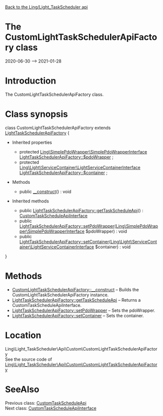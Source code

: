 [Back to the Ling/Light_TaskScheduler api](https://github.com/lingtalfi/Light_TaskScheduler/blob/master/doc/api/Ling/Light_TaskScheduler.md)



The CustomLightTaskSchedulerApiFactory class
================
2020-06-30 --> 2021-01-28






Introduction
============

The CustomLightTaskSchedulerApiFactory class.



Class synopsis
==============


class <span class="pl-k">CustomLightTaskSchedulerApiFactory</span> extends [LightTaskSchedulerApiFactory](https://github.com/lingtalfi/Light_TaskScheduler/blob/master/doc/api/Ling/Light_TaskScheduler/Api/Generated/LightTaskSchedulerApiFactory.md)  {

- Inherited properties
    - protected [Ling\SimplePdoWrapper\SimplePdoWrapperInterface](https://github.com/lingtalfi/SimplePdoWrapper/blob/master/doc/api/Ling/SimplePdoWrapper/SimplePdoWrapperInterface.md) [LightTaskSchedulerApiFactory::$pdoWrapper](#property-pdoWrapper) ;
    - protected [Ling\Light\ServiceContainer\LightServiceContainerInterface](https://github.com/lingtalfi/Light/blob/master/doc/api/Ling/Light/ServiceContainer/LightServiceContainerInterface.md) [LightTaskSchedulerApiFactory::$container](#property-container) ;

- Methods
    - public [__construct](https://github.com/lingtalfi/Light_TaskScheduler/blob/master/doc/api/Ling/Light_TaskScheduler/Api/Custom/CustomLightTaskSchedulerApiFactory/__construct.md)() : void

- Inherited methods
    - public [LightTaskSchedulerApiFactory::getTaskScheduleApi](https://github.com/lingtalfi/Light_TaskScheduler/blob/master/doc/api/Ling/Light_TaskScheduler/Api/Generated/LightTaskSchedulerApiFactory/getTaskScheduleApi.md)() : [CustomTaskScheduleApiInterface](https://github.com/lingtalfi/Light_TaskScheduler/blob/master/doc/api/Ling/Light_TaskScheduler/Api/Custom/Interfaces/CustomTaskScheduleApiInterface.md)
    - public [LightTaskSchedulerApiFactory::setPdoWrapper](https://github.com/lingtalfi/Light_TaskScheduler/blob/master/doc/api/Ling/Light_TaskScheduler/Api/Generated/LightTaskSchedulerApiFactory/setPdoWrapper.md)([Ling\SimplePdoWrapper\SimplePdoWrapperInterface](https://github.com/lingtalfi/SimplePdoWrapper/blob/master/doc/api/Ling/SimplePdoWrapper/SimplePdoWrapperInterface.md) $pdoWrapper) : void
    - public [LightTaskSchedulerApiFactory::setContainer](https://github.com/lingtalfi/Light_TaskScheduler/blob/master/doc/api/Ling/Light_TaskScheduler/Api/Generated/LightTaskSchedulerApiFactory/setContainer.md)([Ling\Light\ServiceContainer\LightServiceContainerInterface](https://github.com/lingtalfi/Light/blob/master/doc/api/Ling/Light/ServiceContainer/LightServiceContainerInterface.md) $container) : void

}






Methods
==============

- [CustomLightTaskSchedulerApiFactory::__construct](https://github.com/lingtalfi/Light_TaskScheduler/blob/master/doc/api/Ling/Light_TaskScheduler/Api/Custom/CustomLightTaskSchedulerApiFactory/__construct.md) &ndash; Builds the CustomLightTaskSchedulerApiFactory instance.
- [LightTaskSchedulerApiFactory::getTaskScheduleApi](https://github.com/lingtalfi/Light_TaskScheduler/blob/master/doc/api/Ling/Light_TaskScheduler/Api/Generated/LightTaskSchedulerApiFactory/getTaskScheduleApi.md) &ndash; Returns a CustomTaskScheduleApiInterface.
- [LightTaskSchedulerApiFactory::setPdoWrapper](https://github.com/lingtalfi/Light_TaskScheduler/blob/master/doc/api/Ling/Light_TaskScheduler/Api/Generated/LightTaskSchedulerApiFactory/setPdoWrapper.md) &ndash; Sets the pdoWrapper.
- [LightTaskSchedulerApiFactory::setContainer](https://github.com/lingtalfi/Light_TaskScheduler/blob/master/doc/api/Ling/Light_TaskScheduler/Api/Generated/LightTaskSchedulerApiFactory/setContainer.md) &ndash; Sets the container.





Location
=============
Ling\Light_TaskScheduler\Api\Custom\CustomLightTaskSchedulerApiFactory<br>
See the source code of [Ling\Light_TaskScheduler\Api\Custom\CustomLightTaskSchedulerApiFactory](https://github.com/lingtalfi/Light_TaskScheduler/blob/master/Api/Custom/CustomLightTaskSchedulerApiFactory.php)



SeeAlso
==============
Previous class: [CustomTaskScheduleApi](https://github.com/lingtalfi/Light_TaskScheduler/blob/master/doc/api/Ling/Light_TaskScheduler/Api/Custom/Classes/CustomTaskScheduleApi.md)<br>Next class: [CustomTaskScheduleApiInterface](https://github.com/lingtalfi/Light_TaskScheduler/blob/master/doc/api/Ling/Light_TaskScheduler/Api/Custom/Interfaces/CustomTaskScheduleApiInterface.md)<br>
